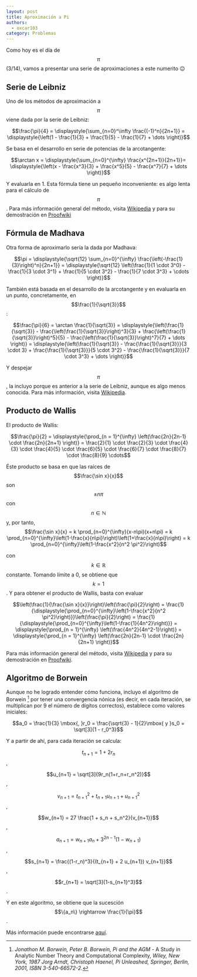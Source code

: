 ```yaml
---
layout: post
title: Aproximación a Pi
authors:
  - oxcar103
category: Problemas
---
```


Como hoy es el día de $$\pi$$ (3/14), vamos a presentar una serie de aproximaciones a este numerito :wink:


## Serie de Leibniz
Uno de los métodos de aproximación a $$\pi$$ viene dada por la serie de Leibniz:

$$\frac{\pi}{4} = \displaystyle{\sum_{n=0}^\infty \frac{(-1)^n}{2n+1}} =
\displaystyle{\left(1 - \frac{1}{3} + \frac{1}{5} - \frac{1}{7} + \dots \right)}$$

Se basa en el desarrollo en serie de potencias de la arcotangente:

$$\arctan x = \displaystyle{\sum_{n=0}^{\infty} \frac{x^{2n+1}}{2n+1}}=
\displaystyle{\left(x - \frac{x^3}{3} + \frac{x^5}{5} - \frac{x^7}{7} + \dots \right)}$$

Y evaluarla en 1.
Esta fórmula tiene un pequeño inconveniente: es algo lenta para el cálculo de $$\pi$$.
Para más información general del método, visita [Wikipedia](https://en.wikipedia.org/wiki/Leibniz_formula_for_%CF%80) y para su demostración en [Proofwiki](https://proofwiki.org/wiki/Leibniz%27s_Formula_for_Pi)


## Fórmula de Madhava
Otra forma de aproximarlo  sería la dada por Madhava:

$$\pi = \displaystyle{\sqrt{12} \sum_{n=0}^{\infty} \frac{\left(-\frac{1}{3}\right)^n}{2n+1}} =
\displaystyle{\sqrt{12} \left(\frac{1}{1 \cdot 3^0} - \frac{1}{3 \cdot 3^1} + \frac{1}{5 \cdot 3^2} - \frac{1}{7 \cdot 3^3} + \cdots \right)}$$

También está basada en el desarrollo de la arcotangente y en evaluarla en un punto, concretamente, en $$\frac{1}{\sqrt{3}}$$:

$$\frac{\pi}{6} = \arctan \frac{1}{\sqrt{3}} = \displaystyle{\left(\frac{1}{\sqrt{3}} - \frac{\left(\frac{1}{\sqrt{3}}\right)^3}{3} +
\frac{\left(\frac{1}{\sqrt{3}}\right)^5}{5} - \frac{\left(\frac{1}{\sqrt{3}}\right)^7}{7} + \dots \right)} =
\displaystyle{\left(\frac{1}{\sqrt{3}} - \frac{\frac{1}{\sqrt{3}}}{3 \cdot 3} + \frac{\frac{1}{\sqrt{3}}}{5 \cdot 3^2} -
\frac{\frac{1}{\sqrt{3}}}{7 \cdot 3^3} + \dots \right)}$$

Y despejar $$\pi$$, la incluyo porque es anterior a la serie de Leibniz, aunque es algo menos conocida.
Para más información, visita [Wikipedia](https://en.wikipedia.org/wiki/Madhava_series).


## Producto de Wallis
El producto de Wallis:

$$\frac{\pi}{2} = \displaystyle{\prod_{n = 1}^{\infty} \left(\frac{2n}{2n-1} \cdot \frac{2n}{2n+1} \right)} =
\frac{2}{1} \cdot \frac{2}{3} \cdot \frac{4}{3} \cdot \frac{4}{5} \cdot \frac{6}{5} \cdot \frac{6}{7} \cdot \frac{8}{7} \cdot \frac{8}{9} \cdots$$

Éste producto se basa en que las raíces de $$\frac{\sin x}{x}$$ son $$\pm n\pi$$ con $$n \in \mathbb{N}$$ y, por tanto,
$$\frac{\sin x}{x} =
k \prod_{n=0}^{\infty}(x-n\pi)(x+n\pi) = k \prod_{n=0}^{\infty}\left(1-\frac{x}{n\pi}\right)\left(1+\frac{x}{n\pi}\right) =
k \prod_{n=0}^{\infty}\left(1-\frac{x^2}{n^2 \pi^2}\right)$$

con $$k \in \mathbb{R}$$ constante. Tomando límite a 0, se obtiene que $$k = 1$$.
Y para obtener el producto de Wallis, basta con evaluar

$$\left(\frac{1}{\frac{\sin x}{x}}\right)\left(\frac{\pi}{2}\right) =
\frac{1}{\displaystyle{\prod_{n=0}^{\infty}\left(1-\frac{x^2}{n^2 \pi^2}\right)}}\left(\frac{\pi}{2}\right) =
\frac{1}{\displaystyle{\prod_{n=0}^{\infty}\left(1-\frac{1}{4n^2}\right)}} = \displaystyle{\prod_{n = 1}^{\infty} \left(\frac{4n^2}{4n^2-1}\right)} =
\displaystyle{\prod_{n = 1}^{\infty} \left(\frac{2n}{2n-1} \cdot \frac{2n}{2n+1} \right)}$$

Para más información general del método, visita [Wikipedia](https://en.wikipedia.org/wiki/Wallis_product) y para su
demostración en [Proofwiki](https://proofwiki.org/wiki/Wallis%27s_Product).


## Algoritmo de Borwein
Aunque no he logrado entender cómo funciona, incluyo el algoritmo de Borwein [^study-in-analytic-number-theory]
por tener una convergencia nónica (es decir, en cada iteración, se multiplican por 9 el número de dígitos correctos),
establece como valores iniciales:

$$a_0 = \frac{1}{3} \mbox{, }r_0 = \frac{\sqrt{3} - 1}{2}\mbox{ y }s_0 = \sqrt[3]{1 - r_0^3}$$

[^study-in-analytic-number-theory]: *Jonathon M. Borwein, Peter B. Borwein, Pi and the AGM* - A Study in Analytic Number Theory and Computational Complexity, *Wiley, New York, 1987 Jorg Arndt, Christoph Haenel, Pi Unleashed, Springer, Berlin, 2001, ISBN 3-540-66572-2*.

Y a partir de ahí, para cada iteración se calcula:

$$t_{n+1} = 1 + 2r_n$$,

$$u_{n+1} = \sqrt[3]{9r_n(1+r_n+r_n^2)}$$,

$$v_{n+1} = t^2_{n+1} + t_{n+1} u_{n+1} + u^2_{n+1} $$,

$$w_{n+1} = 27 \frac{1 + s_n + s_n^2}{v_{n+1}}$$,

$$a_{n+1} = w_{n+1} a_n + 3^{2n-1}(1-w_{n+1})$$,

$$s_{n+1} = \frac{(1-r_n)^3}{(t_{n+1} + 2 u_{n+1}) v_{n+1}}$$,

$$r_{n+1} = \sqrt[3]{1-s_{n+1}^3}$$.

Y en este algoritmo, se obtiene que la sucesción $$\{a_n\} \rightarrow \frac{1}{\pi}$$.


Más información puede encontrarse [aquí](https://en.wikipedia.org/wiki/Borwein's_algorithm).
